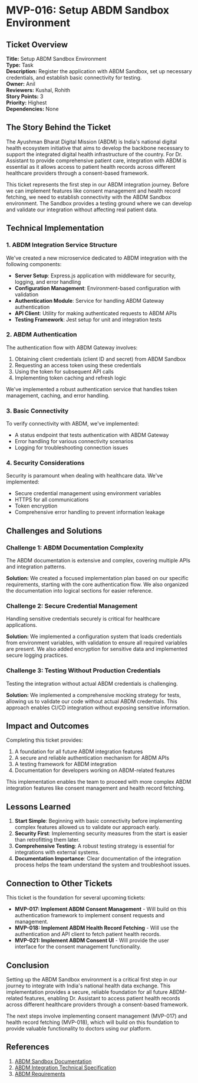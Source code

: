 # MVP-016: Setup ABDM Sandbox Environment

## Ticket Overview

**Title:** Setup ABDM Sandbox Environment  
**Type:** Task  
**Description:** Register the application with ABDM Sandbox, set up necessary credentials, and establish basic connectivity for testing.  
**Owner:** Anil  
**Reviewers:** Kushal, Rohith  
**Story Points:** 3  
**Priority:** Highest  
**Dependencies:** None  

## The Story Behind the Ticket

The Ayushman Bharat Digital Mission (ABDM) is India's national digital health ecosystem initiative that aims to develop the backbone necessary to support the integrated digital health infrastructure of the country. For Dr. Assistant to provide comprehensive patient care, integration with ABDM is essential as it allows access to patient health records across different healthcare providers through a consent-based framework.

This ticket represents the first step in our ABDM integration journey. Before we can implement features like consent management and health record fetching, we need to establish connectivity with the ABDM Sandbox environment. The Sandbox provides a testing ground where we can develop and validate our integration without affecting real patient data.

## Technical Implementation

### 1. ABDM Integration Service Structure

We've created a new microservice dedicated to ABDM integration with the following components:

- **Server Setup**: Express.js application with middleware for security, logging, and error handling
- **Configuration Management**: Environment-based configuration with validation
- **Authentication Module**: Service for handling ABDM Gateway authentication
- **API Client**: Utility for making authenticated requests to ABDM APIs
- **Testing Framework**: Jest setup for unit and integration tests

### 2. ABDM Authentication

The authentication flow with ABDM Gateway involves:

1. Obtaining client credentials (client ID and secret) from ABDM Sandbox
2. Requesting an access token using these credentials
3. Using the token for subsequent API calls
4. Implementing token caching and refresh logic

We've implemented a robust authentication service that handles token management, caching, and error handling.

### 3. Basic Connectivity

To verify connectivity with ABDM, we've implemented:

- A status endpoint that tests authentication with ABDM Gateway
- Error handling for various connectivity scenarios
- Logging for troubleshooting connection issues

### 4. Security Considerations

Security is paramount when dealing with healthcare data. We've implemented:

- Secure credential management using environment variables
- HTTPS for all communications
- Token encryption
- Comprehensive error handling to prevent information leakage

## Challenges and Solutions

### Challenge 1: ABDM Documentation Complexity

The ABDM documentation is extensive and complex, covering multiple APIs and integration patterns.

**Solution:** We created a focused implementation plan based on our specific requirements, starting with the core authentication flow. We also organized the documentation into logical sections for easier reference.

### Challenge 2: Secure Credential Management

Handling sensitive credentials securely is critical for healthcare applications.

**Solution:** We implemented a configuration system that loads credentials from environment variables, with validation to ensure all required variables are present. We also added encryption for sensitive data and implemented secure logging practices.

### Challenge 3: Testing Without Production Credentials

Testing the integration without actual ABDM credentials is challenging.

**Solution:** We implemented a comprehensive mocking strategy for tests, allowing us to validate our code without actual ABDM credentials. This approach enables CI/CD integration without exposing sensitive information.

## Impact and Outcomes

Completing this ticket provides:

1. A foundation for all future ABDM integration features
2. A secure and reliable authentication mechanism for ABDM APIs
3. A testing framework for ABDM integration
4. Documentation for developers working on ABDM-related features

This implementation enables the team to proceed with more complex ABDM integration features like consent management and health record fetching.

## Lessons Learned

1. **Start Simple**: Beginning with basic connectivity before implementing complex features allowed us to validate our approach early.
2. **Security First**: Implementing security measures from the start is easier than retrofitting them later.
3. **Comprehensive Testing**: A robust testing strategy is essential for integrations with external systems.
4. **Documentation Importance**: Clear documentation of the integration process helps the team understand the system and troubleshoot issues.

## Connection to Other Tickets

This ticket is the foundation for several upcoming tickets:

- **MVP-017: Implement ABDM Consent Management** - Will build on this authentication framework to implement consent requests and management.
- **MVP-018: Implement ABDM Health Record Fetching** - Will use the authentication and API client to fetch patient health records.
- **MVP-021: Implement ABDM Consent UI** - Will provide the user interface for the consent management functionality.

## Conclusion

Setting up the ABDM Sandbox environment is a critical first step in our journey to integrate with India's national health data exchange. This implementation provides a secure, reliable foundation for all future ABDM-related features, enabling Dr. Assistant to access patient health records across different healthcare providers through a consent-based framework.

The next steps involve implementing consent management (MVP-017) and health record fetching (MVP-018), which will build on this foundation to provide valuable functionality to doctors using our platform.

## References

1. [ABDM Sandbox Documentation](https://sandbox.abdm.gov.in/docs/)
2. [ABDM Integration Technical Specification](../../product/feature_specifications/abdm_integration/ABDM_Integration.md)
3. [ABDM Requirements](../../market_research/regulatory_compliance/ABDM_Requirements.md)
